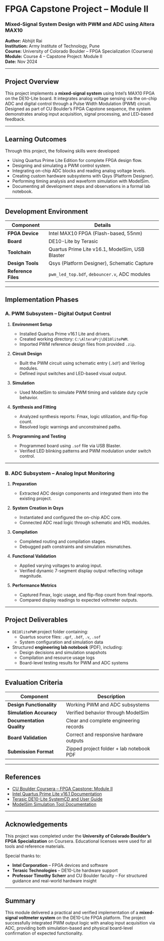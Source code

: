 # FPGA Capstone Project – Module II  
### Mixed-Signal System Design with PWM and ADC using Altera MAX10  

**Author:** Abhijit Rai  
**Institution:** Army Institute of Technology, Pune  
**Course:** University of Colorado Boulder – FPGA Specialization (Coursera)  
**Module:** Course 4 – Capstone Project: Module II  
**Date:** Nov 2024  

---

## Project Overview

This project implements a **mixed-signal system** using Intel’s MAX10 FPGA on the DE10-Lite board. It integrates analog voltage sensing via the on-chip ADC and digital control through a Pulse Width Modulation (PWM) circuit. Designed as part of CU Boulder’s FPGA Capstone sequence, the system demonstrates analog input acquisition, signal processing, and LED-based feedback.

---

## Learning Outcomes

Through this project, the following skills were developed:

- Using Quartus Prime Lite Edition for complete FPGA design flow.
- Designing and simulating a PWM control system.
- Integrating on-chip ADC blocks and reading analog voltage levels.
- Creating custom hardware subsystems with Qsys (Platform Designer).
- Performing timing analysis and waveform simulation with ModelSim.
- Documenting all development steps and observations in a formal lab notebook.

---

## Development Environment

| Component       | Details                                  |
|----------------|-------------------------------------------|
| **FPGA Device** | Intel MAX10 FPGA (Flash-based, 55nm)     |
| **Board**       | DE10-Lite by Terasic                     |
| **Toolchain**   | Quartus Prime Lite v16.1, ModelSim, USB Blaster |
| **Design Tools**| Qsys (Platform Designer), Schematic Capture |
| **Reference Files** | `pwm_led_top.bdf`, `debouncer.v`, ADC modules |

---

## Implementation Phases

### A. PWM Subsystem – Digital Output Control

1. **Environment Setup**
   - Installed Quartus Prime v16.1 Lite and drivers.
   - Created working directory: `C:\AlteraPrj\DE10litePWM`.
   - Imported PWM reference design files from provided `.zip`.

2. **Circuit Design**
   - Built the PWM circuit using schematic entry (`.bdf`) and Verilog modules.
   - Defined input switches and LED-based visual output.

3. **Simulation**
   - Used ModelSim to simulate PWM timing and validate duty cycle behavior.

4. **Synthesis and Fitting**
   - Analyzed synthesis reports: Fmax, logic utilization, and flip-flop count.
   - Resolved logic warnings and unconstrained paths.

5. **Programming and Testing**
   - Programmed board using `.sof` file via USB Blaster.
   - Verified LED blinking patterns and PWM modulation under switch control.

---

### B. ADC Subsystem – Analog Input Monitoring

1. **Preparation**
   - Extracted ADC design components and integrated them into the existing project.

2. **System Creation in Qsys**
   - Instantiated and configured the on-chip ADC core.
   - Connected ADC read logic through schematic and HDL modules.

3. **Compilation**
   - Completed routing and compilation stages.
   - Debugged path constraints and simulation mismatches.

4. **Functional Validation**
   - Applied varying voltages to analog input.
   - Verified dynamic 7-segment display output reflecting voltage magnitude.

5. **Performance Metrics**
   - Captured Fmax, logic usage, and flip-flop count from final reports.
   - Compared display readings to expected voltmeter outputs.

---

## Project Deliverables

- `DE10litePWM` project folder containing:
  - Quartus source files: `.qpf`, `.bdf`, `.v`, `.sof`
  - System configuration and simulation data
- Structured **engineering lab notebook** (PDF), including:
  - Design decisions and simulation snapshots
  - Compilation and resource usage logs
  - Board-level testing results for PWM and ADC systems

---

## Evaluation Criteria

| Component             | Description                                |
|----------------------|--------------------------------------------|
| **Design Functionality** | Working PWM and ADC subsystems          |
| **Simulation Accuracy** | Verified behavior through ModelSim       |
| **Documentation Quality** | Clear and complete engineering records |
| **Board Validation**     | Correct and responsive hardware outputs |
| **Submission Format**    | Zipped project folder + lab notebook PDF|

---

## References

- [CU Boulder Coursera – FPGA Capstone: Module II](https://www.coursera.org/learn/fpga-capstone)  
- [Intel Quartus Prime Lite v16.1 Documentation](https://www.intel.com/content/www/us/en/software/programmable/quartus-prime/overview.html)  
- [Terasic DE10-Lite SystemCD and User Guide](https://www.terasic.com.tw/)  
- [ModelSim Simulation Tool Documentation](https://eda.sw.siemens.com/en-US/ic/modelsim/)  

---

## Acknowledgements

This project was completed under the **University of Colorado Boulder’s FPGA Specialization** on Coursera. Educational licenses were used for all tools and reference materials.

Special thanks to:

- **Intel Corporation** – FPGA devices and software  
- **Terasic Technologies** – DE10-Lite hardware support  
- **Professor Timothy Scherr** and CU Boulder faculty – For structured guidance and real-world hardware insight

---

## Summary

This module delivered a practical and verified implementation of a **mixed-signal voltmeter system** on the DE10-Lite FPGA platform. The project successfully integrated PWM output logic with analog input acquisition via ADC, providing both simulation-based and physical board-level confirmation of expected functionality.
